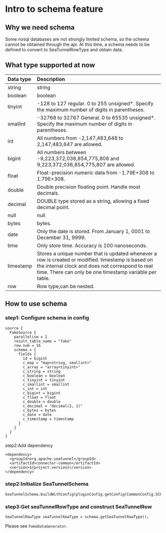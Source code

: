 # Intro to schema feature

## Why we need schema

Some nosql databases are not strongly limited schema, so the schema cannot be obtained through the api. At this time, a schema needs to be defined to convert to SeaTunnelRowType and obtain data.

## What type supported at now

| Data type | Description                                                  |
| :-------- | :----------------------------------------------------------- |
| string    | string                                                       |
| boolean   | boolean                                                      |
| tinyint   | -128 to 127 regular. 0 to 255 unsigned*. Specify the maximum number of digits in parentheses. |
| smallint  | -32768 to 32767 General. 0 to 65535 unsigned*. Specify the maximum number of digits in parentheses. |
| int       | All numbers from -2,147,483,648 to 2,147,483,647 are allowed. |
| bigint    | All numbers between -9,223,372,036,854,775,808 and 9,223,372,036,854,775,807 are allowed. |
| float     | Float-precision numeric data from -1.79E+308 to 1.79E+308.   |
| double    | Double precision floating point. Handle most decimals.       |
| decimal   | DOUBLE type stored as a string, allowing a fixed decimal point. |
| null      | null                                                         |
| bytes     | bytes.                                                       |
| date      | Only the date is stored. From January 1, 0001 to December 31, 9999. |
| time      | Only store time. Accuracy is 100 nanoseconds.                |
| timestamp | Stores a unique number that is updated whenever a row is created or modified. timestamp is based on the internal clock and does not correspond to real time. There can only be one timestamp variable per table. |
| row       | Row type,can be nested.                                      |

## How to use schema

### step1: Configure schema in config

```
source {
  FakeSource {
    parallelism = 2
    result_table_name = "fake"
    row.num = 16
    schema = {
      fields {
        id = bigint
        c_map = "map<string, smallint>"
        c_array = "array<tinyint>"
        c_string = string
        c_boolean = boolean
        c_tinyint = tinyint
        c_smallint = smallint
        c_int = int
        c_bigint = bigint
        c_float = float
        c_double = double
        c_decimal = "decimal(2, 1)"
        c_bytes = bytes
        c_date = date
        c_timestamp = timestamp
      }
    }
  }
}
```

step2:Add dependency

```
<dependency>
  <groupId>org.apache.seatunnel</groupId>
  <artifactId>connector-common</artifactId>
  <version>${project.version}</version>
</dependency>
```

### step2:Initialize SeaTunnelSchema

```
SeaTunnelSchema.buildWithConfig(pluginConfig.getConfig(CommonConfig.SCHEMA));
```

### step3:Get seaTunnelRowType and construct SeaTunnelRow

```
SeaTunnelRowType seaTunnelRowType = schema.getSeaTunnelRowType();
```

Please see `FakeDataGenerator`.
